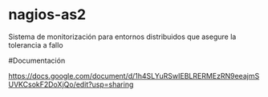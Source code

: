 # nagios-as2
Sistema de monitorización para entornos distribuidos que asegure la tolerancia a fallo

#Documentación

https://docs.google.com/document/d/1h4SLYuRSwIEBLRERMEzRN9eeajmSUVKCsokF2DoXjQo/edit?usp=sharing
